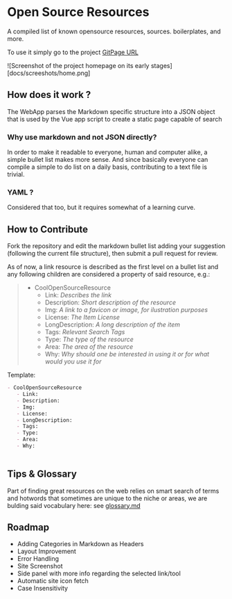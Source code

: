 # Open Source Resources

A compiled list of known opensource resources, sources. boilerplates, and more.

To use it simply go to the project [GitPage URL](https://thethales.github.io/OpenResources/)


![Screenshot of the project homepage on its early stages][docs/screeshots/home.png]

## How does it work ?

The WebApp parses the Markdown specific structure into a JSON object that is used by the Vue app script to create a static page capable of search

### Why use markdown and not JSON directly?

In order to make it readable to everyone, human and computer alike, a simple bullet list makes more sense. And since basically everyone can compile a simple to do list on a daily basis, contributing to a text file is trivial.

### YAML ?

Considered that too, but it requires somewhat of a learning curve.

## How to Contribute

Fork the repository and edit the markdown bullet list adding your suggestion (following the current file structure), then submit a pull request for review.

As of now, a link resource is described as the first level on a bullet list and any following children are considered a property of said resource, e.g.:
> - CoolOpenSourceResource
>   - Link: _Describes the link_
>   - Description: _Short description of the resource_
>   - Img: _A link to a favicon or image, for ilustration purposes_
>   - License: _The Item License_
>   - LongDescription: _A long description of the item_
>   - Tags: _Relevant Search Tags_
>   - Type: _The type of the resource_
>   - Area: _The area of the resource_
>   - Why: _Why should one be interested in using it or for what would you use it for_

Template:

```markdown
- CoolOpenSourceResource
   - Link:
   - Description: 
   - Img:
   - License: 
   - LongDescription: 
   - Tags:
   - Type: 
   - Area: 
   - Why: 
 
```

## Tips &  Glossary

Part  of finding great resources on the web relies on smart search of terms and hotwords that sometimes are unique to the niche or areas, we are bulding said vocabulary here: see [glossary.md](glossary.md)

## Roadmap

- Adding Categories in Markdown as Headers
- Layout Improvement
- Error Handling
- Site Screenshot
- Side panel with more info regarding the selected link/tool
- Automatic site icon fetch
- Case Insensitivity
